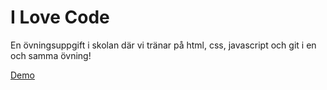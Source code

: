 # I Love Code

En övningsuppgift i skolan där vi tränar på html, css, javascript och git i en och samma övning!

[Demo](https://tsourdox.github.io/i-love-code/)
